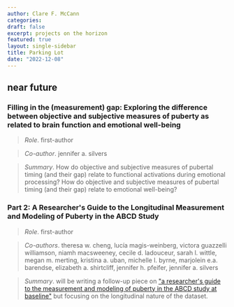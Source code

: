```yaml
---
author: Clare F. McCann
categories:
draft: false
excerpt: projects on the horizon
featured: true
layout: single-sidebar
title: Parking Lot
date: "2022-12-08"
---
```


## near future

### Filling in the (measurement) gap: Exploring the difference between objective and subjective measures of puberty as related to brain function and emotional well-being
> *Role*. first-author

> *Co-author*. jennifer a. silvers

> *Summary*. How do objective and subjective measures of pubertal timing (and their gap) relate to functional activations during emotional processing?
How do objective and subjective measures of pubertal timing (and their gap) relate to emotional well-being?  

### Part 2: A Researcher's Guide to the Longitudinal Measurement and Modeling of Puberty in the ABCD Study
> *Role*. first-author

> *Co-authors*. theresa w. cheng, lucía magis-weinberg, victora guazzelli williamson, niamh macsweeney, cecile d. ladouceur, sarah l. wittle, megan m. merting, kristina a. uban, michelle l. byrne, marjolein e.a. barendse, elizabeth a. shirtcliff, jennifer h. pfeifer, jennifer a. silvers  

> *Summary*. will be writing a follow-up piece on ["a researcher's guide to the measurement and modeling of puberty in the ABCD study at baseline"](https://pubmed.ncbi.nlm.nih.gov/34025573/) but focusing on the longitudinal nature of the dataset.
